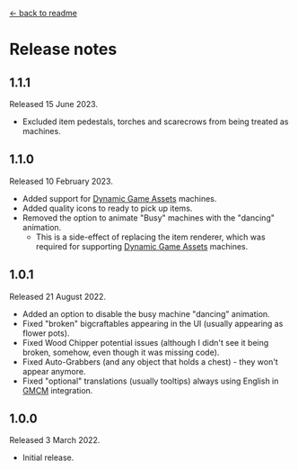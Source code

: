 [← back to readme](README.md)

# Release notes

## 1.1.1
Released 15 June 2023.

* Excluded item pedestals, torches and scarecrows from being treated as machines.

## 1.1.0
Released 10 February 2023.

* Added support for [Dynamic Game Assets](https://www.nexusmods.com/stardewvalley/mods/9365) machines.
* Added quality icons to ready to pick up items.
* Removed the option to animate "Busy" machines with the "dancing" animation.
	* This is a side-effect of replacing the item renderer, which was required for supporting [Dynamic Game Assets](https://www.nexusmods.com/stardewvalley/mods/9365) machines.

## 1.0.1
Released 21 August 2022.

* Added an option to disable the busy machine "dancing" animation.
* Fixed "broken" bigcraftables appearing in the UI (usually appearing as flower pots).
* Fixed Wood Chipper potential issues (although I didn't see it being broken, somehow, even though it was missing code).
* Fixed Auto-Grabbers (and any object that holds a chest) - they won't appear anymore.
* Fixed "optional" translations (usually tooltips) always using English in [GMCM](https://www.nexusmods.com/stardewvalley/mods/5098) integration.

## 1.0.0
Released 3 March 2022.

* Initial release.